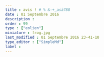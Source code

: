 ```yaml
---
title : avis ! # % &-+_asä788
date : 01 Septembre 2016
description : 
order : 99
type : ["eolien"]
miniature : frog.jpg
last_modified : 01 Septembre 2016 23-41-10
type_editor : ["SimpleMd"]
label : 
---
```

